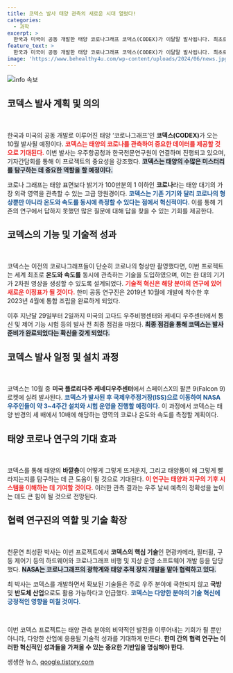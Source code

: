 ```yaml
---
title: 코덱스 발사 태양 관측의 새로운 시대 열렸다!
categories:
  - 과학
excerpt: >
  한국과 미국이 공동 개발한 태양 코로나그래프 코덱스(CODEX)가 이달말 발사됩니다. 최초로 코로나의 형상과 온도, 속도를 동시에 관측해 태양의 신비를 밝혀낼 그의 임무에 귀추가 주목됩니다!
feature_text: >
  한국과 미국이 공동 개발한 태양 코로나그래프 코덱스(CODEX)가 이달말 발사됩니다. 최초로 코로나의 형상과 온도, 속도를 동시에 관측해 태양의 신비를 밝혀낼 그의 임무에 귀추가 주목됩니다!
image: 'https://www.behealthy4u.com/wp-content/uploads/2024/06/news.jpg'
---
```


<p><img src="https://www.behealthy4u.com/wp-content/uploads/2024/06/news.jpg" alt="info 속보" /></p>

<h2 data-ke-size="size26">코덱스 발사 계획 및 의의</h2>

<p data-ke-size="size16">&nbsp;</p>

<p>한국과 미국의 공동 개발로 이루어진 태양 ‘코로나그래프’인 <b>코덱스(CODEX)</b>가 오는 10월 발사될 예정이다. <b><span style="color: #ee2323;">코덱스는 태양의 코로나를 관측하여 중요한 데이터를 제공할 것으로 기대된다.</span></b> 이번 발사는 우주항공청과 한국천문연구원이 연결하며 진행되고 있으며, 기자간담회를 통해 이 프로젝트의 중요성을 강조했다. <b><span style="background-color: #21538527;">코덱스는 태양의 수많은 미스터리를 탐구하는 데 중요한 역할을 할 예정이다.</span></b></p>

<p>코로나 그래프는 태양 표면보다 밝기가 100만분의 1 이하인 <b>코로나</b>라는 태양 대기의 가장 외곽 영역을 관측할 수 있는 고급 망원경이다. <b><span style="color: #1a5490;">코덱스는 기존 기기와 달리 코로나의 형상뿐만 아니라 온도와 속도를 동시에 측정할 수 있다는 점에서 혁신적이다.</span></b> 이를 통해 기존의 연구에서 답하지 못했던 많은 질문에 대해 답을 찾을 수 있는 기회를 제공한다.</p>

<h2 data-ke-size="size26">코덱스의 기능 및 기술적 성과</h2>

<p data-ke-size="size16">&nbsp;</p>

<p>코덱스는 이전의 코로나그래프들이 단순히 코로나의 형상만 촬영했다면, 이번 프로젝트는 세계 최초로 <b>온도와 속도를</b> 동시에 관측하는 기술을 도입하였으며, 이는 한 대의 기기가 2차원 영상을 생성할 수 있도록 설계되었다. <b><span style="color: #ee2323;">기술적 혁신은 해당 분야의 연구에 있어 새로운 이정표가 될 것이다.</span></b> 한미 공동 연구진은 2019년 10월에 개발에 착수한 후 2023년 4월에 통합 조립을 완료하게 되었다.</p>

<p>이후 지난달 29일부터 2일까지 미국의 고다드 우주비행센터와 케네디 우주센터에서 통신 및 제어 기능 시험 등의 발사 전 최종 점검을 마쳤다. <b><span style="background-color: #21538527;">최종 점검을 통해 코덱스는 발사 준비가 완료되었다는 확신을 갖게 되었다.</span></b></p>

<h2 data-ke-size="size26">코덱스 발사 일정 및 설치 과정</h2>

<p data-ke-size="size16">&nbsp;</p>

<p>코덱스는 10월 중 <b>미국 플로리다주 케네디우주센터</b>에서 스페이스X의 팔콘 9(Falcon 9) 로켓에 실려 발사된다. <b><span style="color: #1a5490;">코덱스가 발사된 후 국제우주정거장(ISS)으로 이동하여 NASA 우주인들이 약 3~4주간 설치와 시험 운영을 진행할 예정이다.</span></b> 이 과정에서 코덱스는 태양 반경의 세 배에서 10배에 해당하는 영역의 코로나 온도와 속도를 측정할 계획이다.</p>

<h2 data-ke-size="size26">태양 코로나 연구의 기대 효과</h2>

<p data-ke-size="size16">&nbsp;</p>

<p>코덱스를 통해 태양의 <b>바깥층</b>이 어떻게 그렇게 뜨거운지, 그리고 태양풍이 왜 그렇게 빨라지는지를 탐구하는 데 큰 도움이 될 것으로 기대된다. <b><span style="color: #ee2323;">이 연구는 태양과 지구의 기후 시스템을 이해하는 데 기여할 것이다.</span></b> 이러한 관측 결과는 우주 날씨 예측의 정확성을 높이는 데도 큰 힘이 될 것으로 전망된다.</p>

<h2 data-ke-size="size26">협력 연구진의 역할 및 기술 확장</h2>

<p data-ke-size="size16">&nbsp;</p>

<p>천문연 최성환 박사는 이번 프로젝트에서 <b>코덱스의 핵심 기술</b>인 편광카메라, 필터휠, 구동 제어기 등의 하드웨어와 코로나그래프 비행 및 지상 운영 소프트웨어 개발 등을 담당했다. <b><span style="background-color: #21538527;">NASA는 코로나그래프의 광학계와 태양 추적 장치 개발을 맡아 협력하고 있다.</span></b></p>

<p>최 박사는 코덱스를 개발하면서 확보된 기술들은 주로 우주 분야에 국한되지 않고 <b>국방</b> 및 <b>반도체 산업</b>으로도 활용 가능하다고 언급했다. <b><span style="color: #1a5490;">코덱스는 다양한 분야의 기술 혁신에 긍정적인 영향을 미칠 것이다.</span></b></p>

<p data-ke-size="size16">&nbsp;</p>

<p>이번 코덱스 프로젝트는 태양 관측 분야의 비약적인 발전을 이루어내는 기회가 될 뿐만 아니라, 다양한 산업에 응용될 기술적 성과를 기대하게 만든다. <b>한미 간의 협력 연구는 이러한 혁신적인 성과들을 가져올 수 있는 중요한 기반임을 명심해야 한다.</b></p>
생생한 뉴스, <a href="https://qoogle.tistory.com" rel="dofollow">qoogle.tistory.com</a>


